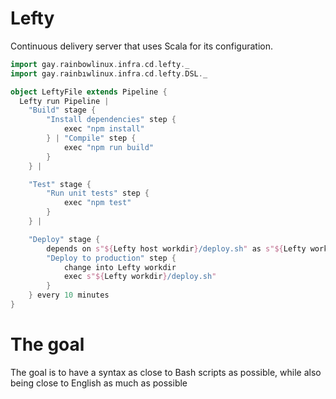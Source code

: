 # Lefty

Continuous delivery server that uses Scala for its configuration.

```scala
import gay.rainbowlinux.infra.cd.lefty._
import gay.rainbıwlinux.infra.cd.lefty.DSL._

object LeftyFile extends Pipeline {
  Lefty run Pipeline |
    "Build" stage {
        "Install dependencies" step {
            exec "npm install"
        } | "Compile" step {
            exec "npm run build"
        }
    } |

    "Test" stage {
        "Run unit tests" step {
            exec "npm test"
        }
    } |

    "Deploy" stage {
        depends on s"${Lefty host workdir}/deploy.sh" as s"${Lefty workdir}/deploy.sh"
        "Deploy to production" step {
            change into Lefty workdir
            exec s"${Lefty workdir}/deploy.sh"
        }
    } every 10 minutes
}
```

# The goal

The goal is to have a syntax as close to Bash scripts as possible, while also being close to English as much as possible
